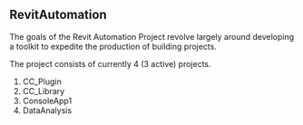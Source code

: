 ## RevitAutomation

The goals of the Revit Automation Project revolve largely around developing a toolkit to expedite the production of building projects.

The project consists of currently 4 (3 active) projects.
1. CC_Plugin
2. CC_Library
3. ConsoleApp1
4. DataAnalysis
